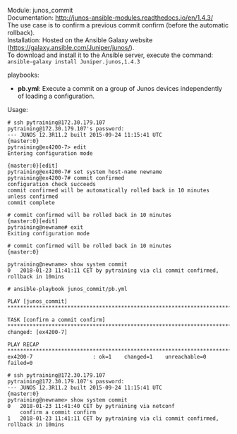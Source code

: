Module: junos_commit  
Documentation: http://junos-ansible-modules.readthedocs.io/en/1.4.3/  
The use case is to confirm a previous commit confirm (before the automatic rollback).    
Installation: Hosted on the Ansible Galaxy website (https://galaxy.ansible.com/Juniper/junos/).   
To download and install it to the Ansible server, execute the command: ```ansible-galaxy install Juniper.junos,1.4.3```  

playbooks: 
- **pb.yml**: Execute a commit on a group of Junos devices independently of loading a configuration. 

Usage: 
```
# ssh pytraining@172.30.179.107
pytraining@172.30.179.107's password: 
--- JUNOS 12.3R11.2 built 2015-09-24 11:15:41 UTC
{master:0}
pytraining@ex4200-7> edit 
Entering configuration mode

{master:0}[edit]
pytraining@ex4200-7# set system host-name newname     
pytraining@ex4200-7# commit confirmed     
configuration check succeeds
commit confirmed will be automatically rolled back in 10 minutes unless confirmed
commit complete

# commit confirmed will be rolled back in 10 minutes
{master:0}[edit]
pytraining@newname# exit 
Exiting configuration mode

# commit confirmed will be rolled back in 10 minutes
{master:0}
```
```
pytraining@newname> show system commit 
0   2018-01-23 11:41:11 CET by pytraining via cli commit confirmed, rollback in 10mins
```

```
# ansible-playbook junos_commit/pb.yml 

PLAY [junos_commit] ******************************************************************************************************************************************************

TASK [confirm a commit confirm] ******************************************************************************************************************************************
changed: [ex4200-7]

PLAY RECAP ***************************************************************************************************************************************************************
ex4200-7                   : ok=1    changed=1    unreachable=0    failed=0   
```
```
# ssh pytraining@172.30.179.107
pytraining@172.30.179.107's password: 
--- JUNOS 12.3R11.2 built 2015-09-24 11:15:41 UTC
{master:0}
pytraining@newname> show system commit 
0   2018-01-23 11:41:40 CET by pytraining via netconf
    confirm a commit confirm
1   2018-01-23 11:41:11 CET by pytraining via cli commit confirmed, rollback in 10mins
```                                        

